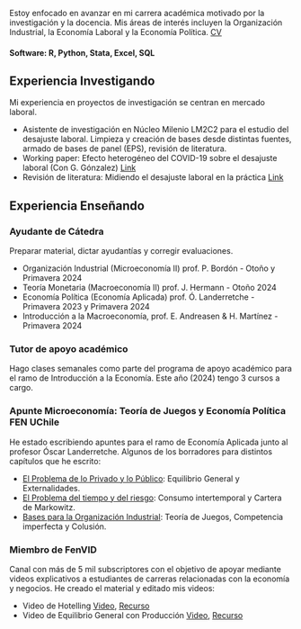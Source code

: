 Estoy enfocado en avanzar en mi carrera académica motivado por la investigación y la docencia. Mis áreas de interés incluyen la Organización Industrial, la Economía Laboral y la Economía Política. [CV](https://drive.google.com/file/d/17lG9-EY1PS8OXYjcHJf3zbSXSkjRujyi/view?usp=share_link)

#### Software: R, Python, Stata, Excel, SQL

## Experiencia Investigando
Mi experiencia en proyectos de investigación se centran en mercado laboral.
- Asistente de investigación en Núcleo Milenio LM2C2 para el estudio del desajuste laboral. Limpieza y creación de bases desde distintas fuentes, armado de bases de panel (EPS), revisión de literatura. 
- Working paper: Efecto heterogéneo del COVID-19 sobre el desajuste laboral (Con G. Gónzalez) [Link](https://drive.google.com/file/d/1D6_w-8GlvZBQXEskPFQFcdcIt8ngx4ss/view?usp=sharing)
- Revisión de literatura: Midiendo el desajuste laboral en la práctica [Link](https://drive.google.com/file/d/1bl-FirA7blKewJaxllg9GCRgCwHU3hKS/view?usp=sharing)

## Experiencia Enseñando
### Ayudante de Cátedra
Preparar material, dictar ayudantías y corregir evaluaciones.
- Organización Industrial (Microeconomía II) prof. P. Bordón - Otoño y Primavera 2024
- Teoría Monetaria (Macroeconomía II) prof. J. Hermann - Otoño 2024
- Economía Política (Economía Aplicada) prof. Ó. Landerretche - Primavera 2023 y Primavera 2024
- Introducción a la Macroeconomía, prof. E. Andreasen & H. Martínez - Primavera 2024

### Tutor de apoyo académico
Hago clases semanales como parte del programa de apoyo académico para el ramo de Introducción a la Economía. Este año (2024) tengo 3 cursos a cargo.

### Apunte Microeconomía: Teoría de Juegos y Economía Política FEN UChile
He estado escribiendo apuntes para el ramo de Economía Aplicada junto al profesor Óscar Landerretche. Algunos de los borradores para distintos capítulos que he escrito:
- [El Problema de lo Privado y lo Público](https://github.com/joamartine/Apunte-MICROECONOMIA-como-una-ecopol/blob/a35d7bb0da87cab5971a6a77ce3b93ab1b959122/PrivadoPublico/PrivadoPublico.pdf): Equilibrio General y Externalidades.
- [El Problema del tiempo y del riesgo](https://github.com/joamartine/Apunte-MICROECONOMIA-como-una-ecopol/blob/a35d7bb0da87cab5971a6a77ce3b93ab1b959122/TiempoRiesgo/TiempoRiesgo.pdf): Consumo intertemporal y Cartera de Markowitz.
- [Bases para la Organización Industrial](https://github.com/joamartine/Apunte-MICROECONOMIA-como-una-ecopol/blob/a35d7bb0da87cab5971a6a77ce3b93ab1b959122/I-O/I-O.pdf): Teoría de Juegos, Competencia imperfecta y Colusión.

### Miembro de FenVID
Canal con más de 5 mil subscriptores con el objetivo de apoyar mediante videos explicativos a estudiantes de carreras relacionadas con la economía y negocios. He creado el material y editado mis videos: 
- Video de Hotelling [Video](https://youtu.be/p7UcJlSK_qY?si=CecJ5Q1rEyIp3g2C), [Recurso](https://www.google.com/url?q=https%3A%2F%2Fwww.dropbox.com%2Fscl%2Ffi%2Fsms2xho2gynlmy3l2m3p3%2FModelo-de-Hotelling%3Frlkey%3Dmonyk0k6e9l266jmnuvu0jwkf%26dl%3D0&sa=D)
- Video de Equilibrio General con Producción [Video](https://youtu.be/NgxHDSLMPbo?si=gaVw4cDE1Kq89EQ_), [Recurso](https://www.google.com/url?q=https%3A%2F%2Fwww.dropbox.com%2Fscl%2Ffi%2Fzt9xbmveusd8vti8v6kd3%2FEquilibrio-General-con-Producci-n.pdf%3Frlkey%3Dq56vj7lyr2bczduk0v5o26b4b%26dl%3D0&sa=D)
